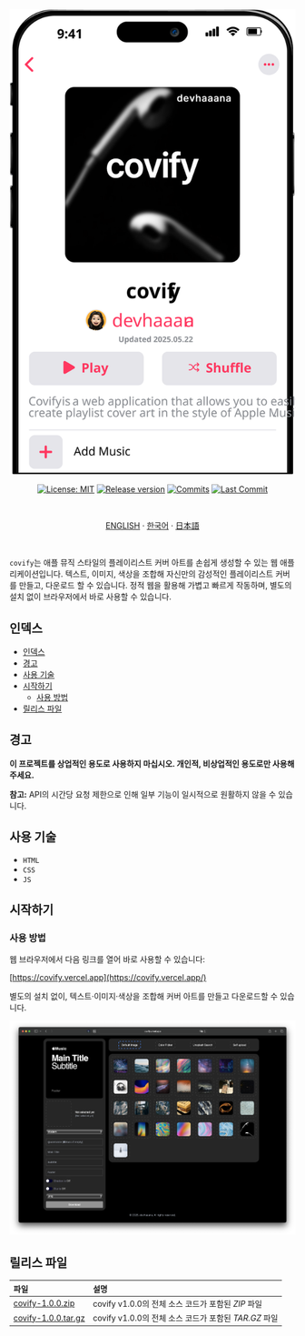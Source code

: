 <div align="center">

  [![covify](../images/banner.svg)](#readme)

  [![License: MIT](https://img.shields.io/badge/License-MIT-yellow.svg?style=for-the-badge)](LICENSE "License")
  [![Release version](https://img.shields.io/github/release/devhaaana/covify.svg?label=Download&style=for-the-badge)](#release-files "Release Files")
  [![Commits](https://img.shields.io/github/commit-activity/y/devhaaana/covify.svg?label=commits&style=for-the-badge)](https://github.com/devhaaana/covify/commits "Commit History")
  [![Last Commit](https://img.shields.io/github/last-commit/devhaaana/covify.svg?label=&style=for-the-badge&display_timestamp=committer)](https://github.com/devhaaana/covify/pulse/monthly "Last Commit")

</div>

<br />

<div align="center">

[ENGLISH](/README.md)  ·  [한국어](/documents/README-KR.md)  ·  [日本語](/documents/README-JP.md)

</div>

<br />

`covify`는 애플 뮤직 스타일의 플레이리스트 커버 아트를 손쉽게 생성할 수 있는 웹 애플리케이션입니다. 텍스트, 이미지, 색상을 조합해 자신만의 감성적인 플레이리스트 커버를 만들고, 다운로드 할 수 있습니다. 정적 웹을 활용해 가볍고 빠르게 작동하며, 별도의 설치 없이 브라우저에서 바로 사용할 수 있습니다.

## 인덱스

- [인덱스](#인덱스)
- [경고](#경고)
- [사용 기술](#사용-기술)
- [시작하기](#시작하기)
  - [사용 방법](#사용-방법)
- [릴리스 파일](#릴리스-파일)

## 경고

**이 프로젝트를 상업적인 용도로 사용하지 마십시오. 개인적, 비상업적인 용도로만 사용해 주세요.**

**참고:** API의 시간당 요청 제한으로 인해 일부 기능이 일시적으로 원활하지 않을 수 있습니다.

## 사용 기술

- `HTML`
- `CSS`
- `JS`

## 시작하기

### 사용 방법

웹 브라우저에서 다음 링크를 열어 바로 사용할 수 있습니다:

[https://covify.vercel.app](https://covify.vercel.app/)

별도의 설치 없이, 텍스트·이미지·색상을 조합해 커버 아트를 만들고 다운로드할 수 있습니다.

![base-ui](../images/base-ui.png)

## 릴리스 파일

| 파일                                                                                    | 설명                                                        |
| :-------------------------------------------------------------------------------------- | :----------------------------------------------------------------- |
| [covify-1.0.0.zip](https://github.com/devhaaana/covify/archive/refs/tags/v1.0.0.zip)       | covify v1.0.0의 전체 소스 코드가 포함된 *ZIP* 파일    |
| [covify-1.0.0.tar.gz](https://github.com/devhaaana/covify/archive/refs/tags/v1.0.0.tar.gz) | covify v1.0.0의 전체 소스 코드가 포함된 *TAR.GZ* 파일 |